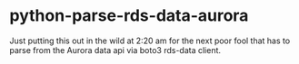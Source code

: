 # python-parse-rds-data-aurora

Just putting this out in the wild at 2:20 am for the next poor fool that has to parse from the Aurora data api via boto3 rds-data client.
